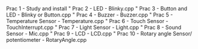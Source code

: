 Prac 1 - Study and install "
Prac 2 - LED - Blinky.cpp "
Prac 3 - Button and LED - Blinky or Button.cpp "
Prac 4 - Buzzer - Buzzer.cpp "
Prac 5 - Temperature Sensor - Temperature.cpp "
Prac 6 - Touch Sensor - TouchInterrupt.cpp "
Prac 7 - Light Sensor - Light.cpp "
Prac 8 - Sound Sensor - Mic.cpp "
Prac 9 - LCD - LCD.cpp "
Prac 10 - Rotary angle Sensor/ potentiometer - RotaryAngle.cpp 

